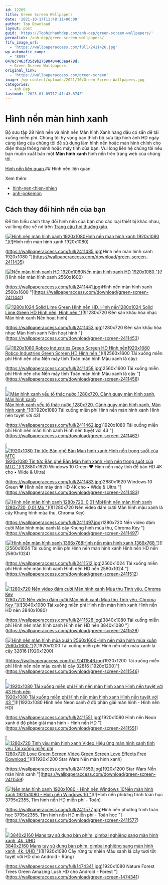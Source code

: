 ```yaml
---
id: 12209
title: Green Screen Wallpapers
date: '2021-10-17T11:48:11+00:00'
author: Top Download
layout: post
guid: 'https://Tophinhanhdep.com/anh-dep/green-screen-wallpapers/'
permalink: /anh-dep/green-screen-wallpapers/
fifu_image_url:
  - 'https://wallpaperaccess.com/full/2411426.jpg'
wp_automatic_camp:
  - '8098'
0478c7463f35d9b27590404463ea478d:
  - Green Screen Wallpapers
original_link:
  - 'https://wallpaperaccess.com/green-screen'
image: /wp-content/uploads/2021/10/Green-Screen-Wallpapers.jpg
categories:
  - Ảnh Đẹp
lastmod: '2025-01-09T17:41:43.874Z'
---
```

# Hình nền màn hình xanh

Bộ sưu tập 28 hình nền và hình nền Màn hình Xanh hàng đầu có sẵn để tải xuống miễn phí. Chúng tôi hy vọng bạn thích bộ sưu tập hình ảnh HD ngày càng tăng của chúng tôi để sử dụng làm hình nền hoặc màn hình chính cho điện thoại thông minh hoặc máy tính của bạn. Vui lòng liên hệ chúng tôi nếu bạn muốn xuất bản một **Màn hình xanh** hình nền trên trang web của chúng tôi.

[Hình nền liên quan ](#related) ## Hình nền liên quan.

   
 Xem thêm:

   
- [hinh-nen-thien-nhien](https://tophinhanhdep.com/hinh-nen-dep/hinh-nen-thien-nhien/)
- [anh-pokemon](https://tophinhanhdep.com/anh-anime/anh-pokemon/)

## Cách thay đổi hình nền của bạn

Để tìm hiểu cách thay đổi hình nền của bạn cho các loại thiết bị khác nhau, vui lòng đọc về nó trên [Trang câu hỏi thường gặp](https://tophinhanhdep.com/faq/).

  
[[![Hình nền màn hình xanh 1920x1080](https://wallpaperaccess.com/full/2411426.jpg)Hình nền màn hình xanh 1920x1080 "](https://wallpaperaccess.com/download/green-screen-2411426)](![Hình nền màn hình xanh 1920x1080)

(https://wallpaperaccess.com/full/2411435.jpg)Hình nền màn hình xanh 1920x1080 "](https://wallpaperaccess.com/download/green-screen-2411435)

[[![Nền màn hình xanh HD 1920x1080](https://wallpaperaccess.com/full/2411440.jpg)Nền màn hình xanh HD 1920x1080 "](https://wallpaperaccess.com/download/green-screen-2411440)](![Hình nền màn hình xanh 2560x1600)

(https://wallpaperaccess.com/full/2411441.jpg)Hình nền màn hình xanh 2560x1600 "](https://wallpaperaccess.com/download/green-screen-2411441)

[[![1280x1024 Solid Lime Green Hình nền HD, Hình nền](https://wallpaperaccess.com/full/398052.jpg)1280x1024 Solid Lime Green HD Hình nền, Hình nền "](https://wallpaperaccess.com/download/green-screen-398052)](![1280x720 Đèn sân khấu hòa nhạc Màn hình xanh Nền hoạt hình)

(https://wallpaperaccess.com/full/2411453.jpg)1280x720 Đèn sân khấu hòa nhạc Màn hình xanh Nền hoạt hình "](https://wallpaperaccess.com/download/green-screen-2411453)

[[![1920x1080 Robco Industries Green Screen HD Hình nền](https://wallpaperaccess.com/full/2411455.jpg)1920x1080 Robco Industries Green Screen HD Hình nền "](https://wallpaperaccess.com/download/green-screen-2411455)](![2560x1600 Tải xuống miễn phí Hình nền cho Nền máy tính Toàn màn hình Màu xanh lá cây)

(https://wallpaperaccess.com/full/2411458.jpg)2560x1600 Tải xuống miễn phí Hình nền cho Nền máy tính Toàn màn hình Màu xanh lá cây "](https://wallpaperaccess.com/download/green-screen-2411458)

[[![Màn hình xanh yếu tố thác nước 1280x720.  Cảnh quay màn hình xanh, Màn hình xanh](https://wallpaperaccess.com/full/2411461.jpg)Màn hình xanh yếu tố thác nước 1280x720. Cảnh quay màn hình xanh, Màn hình xanh "](https://wallpaperaccess.com/download/green-screen-2411461)](![1920x1080 Tải xuống miễn phí Hình nền màn hình xanh Hình nền tuyệt vời 43)

(https://wallpaperaccess.com/full/2411462.jpg)1920x1080 Tải xuống miễn phí Hình nền màn hình xanh Hình nền tuyệt vời 43 "](https://wallpaperaccess.com/download/green-screen-2411462)

[[![1920x1080 Tin tức Bàn ghế Bàn Màn hình xanh Hình nền trong suốt của MTC](https://wallpaperaccess.com/full/2411463.png)1920x1080 Tin tức Bàn ghế Bàn Màn hình xanh Hình nền trong suốt của MTC "](https://wallpaperaccess.com/download/green-screen-2411463)](![2880x1620 Windows 10 Green ❤ Hình nền máy tính để bàn HD 4K cho • Wide & Ultra)

(https://wallpaperaccess.com/full/2411483.jpg)2880x1620 Windows 10 Green ❤ Hình nền máy tính HD 4K cho • Wide &amp; Ultra "](https://wallpaperaccess.com/download/green-screen-2411483)

[[![Hình nền màn hình xanh 1280x720, 0,01 Mb](https://wallpaperaccess.com/full/2411489.jpg)Hình nền màn hình xanh 1280x720, 0,01 Mb "](https://wallpaperaccess.com/download/green-screen-2411489)](![1280x720 Nền video đám cưới Màn hình màu xanh lá cây Khung hình mùa thu, Chroma Key)

(https://wallpaperaccess.com/full/2411497.jpg)1280x720 Nền video đám cưới Màn hình màu xanh lá cây Khung hình mùa thu, Chroma Key "](https://wallpaperaccess.com/download/green-screen-2411497)

[[![Hình nền màn hình xanh 1366x768](https://wallpaperaccess.com/full/2411498.jpg)Hình nền màn hình xanh 1366x768 "](https://wallpaperaccess.com/download/green-screen-2411498)](![2560x1024 Tải xuống miễn phí Hình nền màn hình xanh Hình nền HD nền 2560x1024)

(https://wallpaperaccess.com/full/2411512.jpg)2560x1024 Tải xuống miễn phí Hình nền màn hình xanh Hình nền HD nền 2560x1024 "](https://wallpaperaccess.com/download/green-screen-2411512)

[[![1280x720 Nền video đám cưới Màn hình xanh Mùa thu Tình yêu, Chroma Key](https://wallpaperaccess.com/full/2411520.jpg)1280x720 Nền video đám cưới Màn hình xanh Mùa thu Tình yêu, Chroma Key "](https://wallpaperaccess.com/download/green-screen-2411520)](![3840x1080 Tải xuống miễn phí Hình nền màn hình xanh Hình nền HD nền 3840x1080)

(https://wallpaperaccess.com/full/2411528.jpg)3840x1080 Tải xuống miễn phí Hình nền màn hình xanh Hình nền HD nền 3840x1080 "](https://wallpaperaccess.com/download/green-screen-2411528)

[[![Hình nền màn hình mùa xuân 2560x1600](https://wallpaperaccess.com/full/1879421.jpg)Hình nền màn hình mùa xuân 2560x1600 "](https://wallpaperaccess.com/download/green-screen-1879421)](![1920x1200 Tải xuống miễn phí Hình nền nền màu xanh lá cây 32816 [1920x1200)

](https://wallpaperaccess.com/full/2411546.jpg)1920x1200 Tải xuống miễn phí Hình nền nền màu xanh lá cây 32816 \[1920x1200\]"](https://wallpaperaccess.com/download/green-screen-2411546)

[[![1920x1080 Tải xuống miễn phí Hình nền màn hình xanh Hình nền tuyệt vời 43 Hình nền](https://wallpaperaccess.com/full/2411550.jpg)1920x1080 Tải xuống miễn phí Hình nền màn hình xanh Hình nền tuyệt vời 43 "](https://wallpaperaccess.com/download/green-screen-2411550)](![1920x1080 Hình nền Neon xanh ở độ phân giải màn hình - Hình nền HD)

(https://wallpaperaccess.com/full/2411551.jpg)1920x1080 Hình nền Neon xanh ở độ phân giải màn hình - Hình nền HD "](https://wallpaperaccess.com/download/green-screen-2411551)

[[![1280x720 Tình yêu màn hình xanh Video Hiệu ứng màn hình xanh tình yêu Tải xuống miễn phí](https://wallpaperaccess.com/full/2411556.jpg)1280x720 Love Green Screen Video Green Screen Love Effects Free Download "](https://wallpaperaccess.com/download/green-screen-2411556)](![1920x1200 Star Wars Nền màn hình xanh)

(https://wallpaperaccess.com/full/2411559.jpg)1920x1200 Star Wars Nền màn hình xanh "](https://wallpaperaccess.com/download/green-screen-2411559)

[[![Nền màn hình xanh 1920x1080 - Hình nền Windows 10](https://wallpaperaccess.com/full/2411560.jpg)Nền màn hình xanh 1920x1080 - Hình nền Windows 10 "](https://wallpaperaccess.com/download/green-screen-2411560)](![Hình nền phương trình toán học 3795x2355, Tìm hình nền HD miễn phí - Toán)

(https://wallpaperaccess.com/full/2411577.jpg)Hình nền phương trình toán học 3795x2355, Tìm hình nền HD miễn phí - Toán học "](https://wallpaperaccess.com/download/green-screen-2411577)

[[![3840x2160 Mans tay sử dụng bàn phím, gimbal nghiêng sang màn hình xanh, 4k, UHD](https://wallpaperaccess.com/full/2411584.jpg)3840x2160 Mans tay sử dụng bàn phím, gimbal nghiêng sang màn hình xanh, 4k, UHD "](https://wallpaperaccess.com/download/green-screen-2411584)](![1920x1080 Cây rừng tự nhiên Màu xanh lá cây tươi tốt tuyệt vời HD cho Android - Rừng)

(https://wallpaperaccess.com/full/1474341.jpg)1920x1080 Nature Forest Trees Green Amazing Lush HD cho Android - Forest "](https://wallpaperaccess.com/download/green-screen-1474341)
